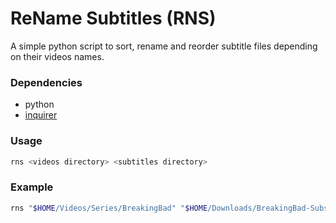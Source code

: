 # ReName Subtitles (RNS)
A simple python script to sort, rename and reorder subtitle files depending on their videos names.
### Dependencies
* python
* [inquirer](https://pypi.org/project/python-inquirer/)
### Usage
```bash
rns <videos directory> <subtitles directory>
```
### Example
```bash
rns "$HOME/Videos/Series/BreakingBad" "$HOME/Downloads/BreakingBad-Subs"
```

